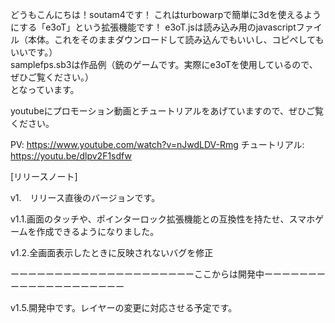 どうもこんにちは！soutam4です！
これはturbowarpで簡単に3dを使えるようにする「e3oT」という拡張機能です！
  e3oT.jsは読み込み用のjavascriptファイル（本体。これをそのままダウンロードして読み込んでもいいし、コピペしてもいいです。）  
  samplefps.sb3は作品例（銃のゲームです。実際にe3oTを使用しているので、ぜひご覧ください。）  
となっています。



youtubeにプロモーション動画とチュートリアルをあげていますので、ぜひご覧ください。

PV: https://www.youtube.com/watch?v=nJwdLDV-Rmg
チュートリアル: https://youtu.be/dlpv2F1sdfw



[リリースノート]

v1.　リリース直後のバージョンです。

v1.1.画面のタッチや、ポインターロック拡張機能との互換性を持たせ、スマホゲームを作成できるようになりました。

v1.2.全画面表示したときに反映されないバグを修正

ーーーーーーーーーーーーーーーーーーーーーここからは開発中ーーーーーーーーーーーーーーーーーーーー

v1.5.開発中です。レイヤーの変更に対応させる予定です。
